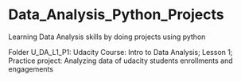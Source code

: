 # Data_Analysis_Python_Projects

Learning Data Analysis skills by doing projects using python

Folder U_DA_L1_P1:
Udacity Course: Intro to Data Analysis; Lesson 1; Practice project: Analyzing data of udacity students enrollments and engagements
